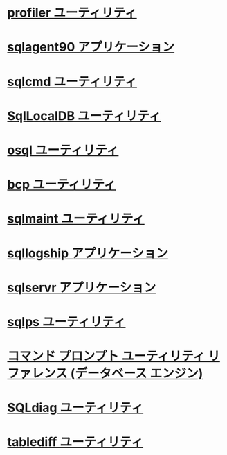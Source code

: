 # [profiler ユーティリティ](profiler-utility.md)
# [sqlagent90 アプリケーション](sqlagent90-application.md)
# [sqlcmd ユーティリティ](sqlcmd-utility.md)
# [SqlLocalDB ユーティリティ](sqllocaldb-utility.md)
# [osql ユーティリティ](osql-utility.md)
# [bcp ユーティリティ](bcp-utility.md)
# [sqlmaint ユーティリティ](sqlmaint-utility.md)
# [sqllogship アプリケーション](sqllogship-application.md)
# [sqlservr アプリケーション](sqlservr-application.md)
# [sqlps ユーティリティ](sqlps-utility.md)
# [コマンド プロンプト ユーティリティ リファレンス (データベース エンジン)](command-prompt-utility-reference-database-engine.md)
# [SQLdiag ユーティリティ](sqldiag-utility.md)
# [tablediff ユーティリティ](tablediff-utility.md)
